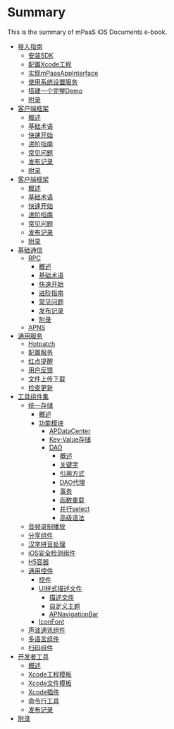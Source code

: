 # Summary

This is the summary of mPaaS iOS Documents e-book.

* [接入指南]()
    * [安装SDK](appendix/install_sdk.md)
    * [配置Xcode工程](appendix/project_config.md)
    * [实现mPaasAppInterface](appendix/env.md)
    * [使用系统设置服务](appendix/settings.md)
    * [搭建一个完整Demo](appendix/tutorial.md)
    * [附录](appendix/attach.md)
* [客户端框架]()
    * [概述](framework/summary.md)
    * [基础术语](framework/basic.md)
    * [快速开始](framework/quick_start.md)
    * [进阶指南](framework/avanced.md)
    * [常见问题](framework/faq.md)
    * [发布记录](framework/release_note.md)
    * [附录](framework/appendix.md)
* [客户端框架]()
    * [概述](remotelogging/summary.md)
    * [基础术语](remotelogging/basic.md)
    * [快速开始](remotelogging/quick_start.md)
    * [进阶指南](remotelogging/avanced.md)
    * [常见问题](remotelogging/faq.md)
    * [发布记录](remotelogging/release_note.md)
    * [附录](remotelogging/appendix.md)
* [基础通信]()
    * [RPC]()
        * [概述](net_con/rpc/summary.md)
        * [基础术语](net_con/rpc/term.md)
        * [快速开始](net_con/rpc/quick_start.md)
        * [进阶指南](net_con/rpc/avanced.md)
        * [常见问题](net_con/rpc/faq.md)
        * [发布记录](net_con/rpc/release_note.md)
        * [附录](net_con/rpc/appendix.md)
    * [APNS](net_con/APNS.md)
* [通用服务]()
    * [Hotpatch](common_service/hotpatch.md)
    * [配置服务](common_service/config.md)
    * [红点提醒](common_service/badge.md)
    * [用户反馈](common_service/feedback.md)
    * [文件上传下载](common_service/file_transfer.md)
    * [检查更新](common_service/update.md)
* [工具组件集]()
    * [统一存储]()
        * [概述](tools/data_center/summary.md)
        * [功能模块]()
            * [APDataCenter](tools/data_center/functions/apdatacenter.md)
            * [Key-Value存储](tools/data_center/functions/key_value.md)
            * [DAO]()
                * [概述](tools/data_center/functions/DAO/summary.md)
                * [关键字](tools/data_center/functions/DAO/keyword.md)
                * [引用方式](tools/data_center/functions/DAO/reference.md)
                * [DAO代理](tools/data_center/functions/DAO/proxy.md)
                * [事务](tools/data_center/functions/DAO/transaction.md)
                * [函数重载](tools/data_center/functions/DAO/overload.md)
                * [并行select](tools/data_center/functions/DAO/select_parallel.md)
                * [高级语法](tools/data_center/functions/DAO/quick_style.md)
    * [音频录制播放](tools/audio.md)
    * [分享组件](tools/share.md)
    * [汉字拼音处理](tools/pinyin.md)
    * [iOS安全检测组件](tools/security.md)
    * [H5容器](tools/h5service.md)
    * [通用控件]()
        * [控件](tools/ui/UI.md)
        * [UI样式描述文件]()
            * [描述文件](tools/ui/theme/config.md)
            * [自定义主题](tools/ui/theme/theme.md)
            * [APNavigationBar](tools/ui/theme/APNavigationBar.md)
        * [IconFont](tools/ui/icon_font.md)
    * [声波通讯组件](tools/SonicWave.md)
    * [多语言组件](tools/multi-language.md)
    * [扫码组件](tools/scan.md)
* [开发者工具]()
    * [概述](dev_tools/summary.md)
    * [Xcode工程模板](dev_tools/template.md)
    * [Xcode文件模板](dev_tools/file_template.md)
    * [Xcode插件](dev_tools/plugins.md)
    * [命令行工具](dev_tools/console.md)
    * [发布记录](dev_tools/release_note.md)
* [附录](open_source.md)
